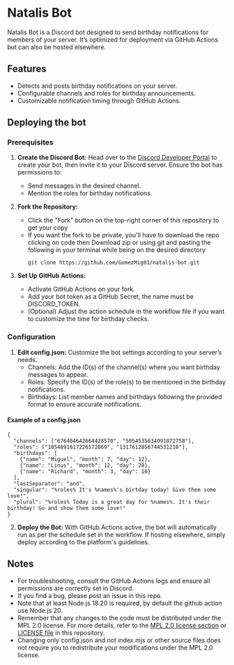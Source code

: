 # Natalis Bot

Natalis Bot is a Discord bot designed to send birthday notifications for members of your server. It’s optimized for deployment via GitHub Actions but can also be hosted elsewhere.


## Features

- Detects and posts birthday notifications on your server.
- Configurable channels and roles for birthday announcements.
- Customizable notification timing through GitHub Actions.

## Deploying the bot

### Prerequisites

1. **Create the Discord Bot:** Head over to the [Discord Developer Portal](https://discord.com/developers) to create your bot, then invite it to your Discord server. Ensure the bot has permissions to:
    - Send messages in the desired channel.
    - Mention the roles for birthday notifications.

2. **Fork the Repository:**
    - Click the "Fork" button on the top-right corner of this repository to get your copy
    - If you want the fork to be private, you'll have to download the repo clicking on code then Download zip or using git and pasting the following in your terminal while being on the desired directory
      ```
      git clone https://github.com/GomezMig03/natalis-bot.git
      ```

3. **Set Up GitHub Actions:**
    - Activate GitHub Actions on your fork.
    - Add your bot token as a GitHub Secret, the name must be DISCORD_TOKEN.
    - (Optional) Adjust the action schedule in the workflow file if you want to customize the time for birthday checks.

### Configuration

1. **Edit config.json:** Customize the bot settings according to your server’s needs.
    - Channels: Add the ID(s) of the channel(s) where you want birthday messages to appear.
    - Roles: Specify the ID(s) of the role(s) to be mentioned in the birthday notifications.
    - Birthdays: List member names and birthdays following the provided format to ensure accurate notifications.

#### Example of a config.json
```
{
  "channels": ["676404642664428570", "5054535634091872758"],
  "roles": ["1054891617226572869", "1317612856744531210"],
  "birthdays": [
    {"name": "Miguel", "month": 7, "day": 12},
    {"name": "Linus", "month": 12, "day": 28},
    {"name": "Richard", "month": 3, "day": 16}
  ],
  "lastSeparator": "and",
  "singular": "%roles% It's %names%'s birtday today! Give them some love!",
  "plural": "%roles% Today is a great day for %names%. It's their birthday! Go and show them some love!"
}
```

2. **Deploy the Bot:** With GitHub Actions active, the bot will automatically run as per the schedule set in the workflow. If hosting elsewhere, simply deploy according to the platform's guidelines.

## Notes

- For troubleshooting, consult the GitHub Actions logs and ensure all permissions are correctly set in Discord.
- If you find a bug, please post an issue in this repo.
- Note that at least Node.js 18.20 is required, by default the github action use Node.js 20.
- Remember that any changes to the code must be distributed under the MPL 2.0 license. For more details, refer to the [MPL 2.0 license section](https://github.com/GomezMig03/natalis-bot?tab=MPL-2.0-1-ov-file) or [LICENSE file](https://github.com/GomezMig03/natalis-bot/blob/main/LICENSE) in this repository.
- Changing only config.json and not index.mjs or other source files does not require you to redistribute your modifications under the MPL 2.0 license.
